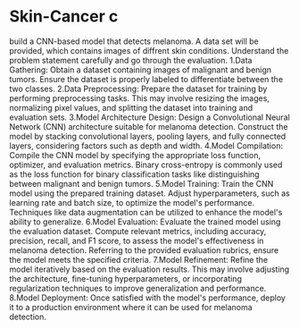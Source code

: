 # Skin-Cancer c
build a CNN-based model that detects melanoma. A data set will be provided, which contains images of diffrent skin conditions. 
Understand the problem statement carefully and go through the evaluation.
1.Data Gathering: Obtain a dataset containing images of malignant and benign tumors. Ensure the dataset is properly labeled to differentiate between the two classes.
2.Data Preprocessing: Prepare the dataset for training by performing preprocessing tasks. This may involve resizing the images, normalizing pixel values, and splitting the dataset into training and evaluation sets.
3.Model Architecture Design: Design a Convolutional Neural Network (CNN) architecture suitable for melanoma detection. Construct the model by stacking convolutional layers, pooling layers, and fully connected layers, considering factors such as depth and width.
4.Model Compilation: Compile the CNN model by specifying the appropriate loss function, optimizer, and evaluation metrics. Binary cross-entropy is commonly used as the loss function for binary classification tasks like distinguishing between malignant and benign tumors.
5.Model Training: Train the CNN model using the prepared training dataset. Adjust hyperparameters, such as learning rate and batch size, to optimize the model's performance. Techniques like data augmentation can be utilized to enhance the model's ability to generalize.
6.Model Evaluation: Evaluate the trained model using the evaluation dataset. Compute relevant metrics, including accuracy, precision, recall, and F1 score, to assess the model's effectiveness in melanoma detection. Referring to the provided evaluation rubrics, ensure the model meets the specified criteria.
7.Model Refinement: Refine the model iteratively based on the evaluation results. This may involve adjusting the architecture, fine-tuning hyperparameters, or incorporating regularization techniques to improve generalization and performance.
8.Model Deployment: Once satisfied with the model's performance, deploy it to a production environment where it can be used for melanoma detection. 
